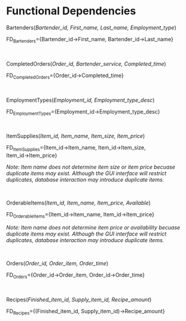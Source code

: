 # Functional Dependencies

Bartenders(<i>Bartender_id, First_name, Last_name, Employment_type</i>)

FD<sub>Bartenders</sub>={Bartender_id→First_name, Bartender_id→Last_name}
<p>&nbsp;</p>


CompletedOrders(<i>Order_id, Bartender_service, Completed_time</i>)

FD<sub>CompletedOrders</sub>={Order_id→Completed_time}
<p>&nbsp;</p>


EmploymentTypes(<i>Employment_id, Employment_type_desc</i>)

FD<sub>EmploymentTypes</sub>={Employment_id→Employment_type_desc}
<p>&nbsp;</p>


ItemSupplies(<i>Item_id, Item_name, Item_size, Item_price</i>)

FD<sub>ItemSupplies</sub>={Item_id→Item_name, Item_id→Item_size, Item_id→Item_price}

<i>Note: Item name does not determine item size or item price becuase duplicate items may exist. Although the GUI interface will restrict duplicates, database interaction may introduce duplicate items.</i>
<p>&nbsp;</p>


OrderableItems(<i>Item_id, Item_name, Item_price, Available</i>)

FD<sub>OrderableItems</sub>={Item_id→Item_name, Item_id→Item_price}

<i>Note: Item name does not determine item price or availability becuase duplicate items may exist. Although the GUI interface will restrict duplicates, database interaction may introduce duplicate items.</i>
<p>&nbsp;</p>


Orders(<i>Order_id, Order_item, Order_time</i>)

FD<sub>Orders</sub>={Order_id→Order_item, Order_id→Order_time}
<p>&nbsp;</p>


Recipes(<i>Finished_item_id, Supply_item_id, Recipe_amount</i>)

FD<sub>Recipes</sub>={(Finished_item_id, Supply_item_id)→Recipe_amount}

